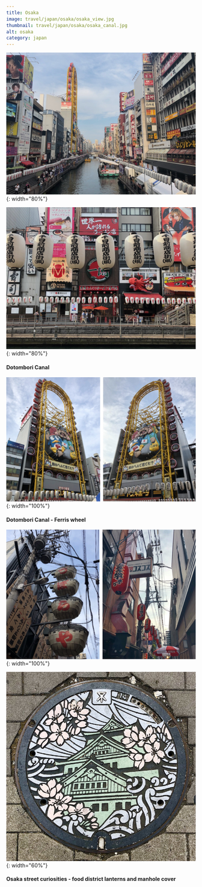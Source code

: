 ```yaml
---
title: Osaka
image: travel/japan/osaka/osaka_view.jpg
thumbnail: travel/japan/osaka/osaka_canal.jpg
alt: osaka
category: japan
---
```


![osaka dotombori canal](./assets/img/travel/japan/osaka/osaka_canal.jpg){: width="80%"}

![osaka canal lanterns](./assets/img/travel/japan/osaka/osaka_canal_lanterns.jpg){: width="80%"}

#### Dotombori Canal

![osaka ferris wheel](./assets/img/travel/japan/osaka/osaka_ferris_wheel.jpg){: width="100%"}

#### Dotombori Canal - Ferris wheel

![osaka street lanterns](./assets/img/travel/japan/osaka/osaka_street_lanterns.jpg){: width="100%"}

![osaka manhole cover](./assets/img/travel/japan/osaka/osaka_cover.jpg){: width="60%"}

#### Osaka street curiosities - food district lanterns and manhole cover
